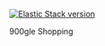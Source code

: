 [![Elastic Stack version](https://img.shields.io/badge/Elastic%20Stack-7.15.1-00bfb3?style=flat&logo=elastic-stack)](https://www.elastic.co/blog/category/releases)

900gle Shopping
